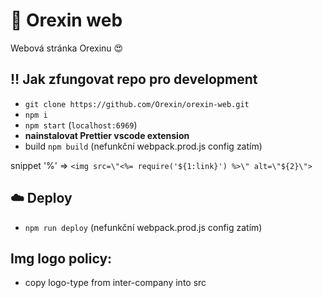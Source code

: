 # 🚀 Orexin web

Webová stránka Orexinu 😍

## ‼️ Jak zfungovat repo pro development

- `git clone https://github.com/Orexin/orexin-web.git`
- `npm i`
- `npm start` (`localhost:6969`)
- **nainstalovat Prettier vscode extension**
- build `npm build` (nefunkční webpack.prod.js config zatím)

snippet '%' => `<img src=\"<%= require('${1:link}') %>\" alt=\"${2}\">`

## ☁️ Deploy

- `npm run deploy` (nefunkční webpack.prod.js config zatím)

## Img logo policy:

- copy logo-type from inter-company into src
